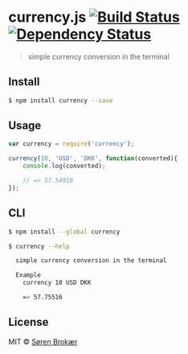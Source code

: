 # currency.js [![Build Status](http://img.shields.io/travis/srn/currency.js.svg?style=flat-square)](https://travis-ci.org/srn/currency.js) [![Dependency Status](http://img.shields.io/gemnasium/srn/currency.js.svg?style=flat-square)](https://gemnasium.com/srn/currency.js)

>  simple currency conversion in the terminal

## Install

```sh
$ npm install currency --save
```

## Usage

```js
var currency = require('currency');

currency(10, 'USD', 'DKK', function(converted){
    console.log(converted);

    // => 57.54916
});
```

## CLI
```sh
$ npm install --global currency
```

```sh
$ currency --help

  simple currency conversion in the terminal

  Example
    currency 10 USD DKK

    => 57.75516
```

## License

MIT © [Søren Brokær](http://srn.io)
